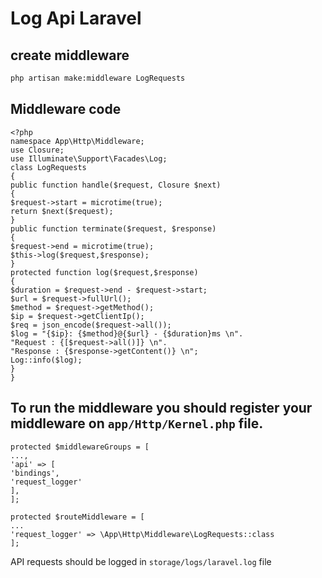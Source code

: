# Log Api Laravel


## create middleware 


```bash
php artisan make:middleware LogRequests
```

## Middleware code

```
<?php
namespace App\Http\Middleware;
use Closure;
use Illuminate\Support\Facades\Log;
class LogRequests
{
public function handle($request, Closure $next)
{
$request->start = microtime(true);
return $next($request);
}
public function terminate($request, $response)
{
$request->end = microtime(true);
$this->log($request,$response);
}
protected function log($request,$response)
{
$duration = $request->end - $request->start;
$url = $request->fullUrl();
$method = $request->getMethod();
$ip = $request->getClientIp();
$req = json_encode($request->all());
$log = "{$ip}: {$method}@{$url} - {$duration}ms \n".
"Request : {[$request->all()]} \n".
"Response : {$response->getContent()} \n";
Log::info($log);
}
}
```

## To run the middleware you should register your middleware on `app/Http/Kernel.php` file.

```
protected $middlewareGroups = [
...,
'api' => [
'bindings',
'request_logger'
],
];
```

```
protected $routeMiddleware = [
...
'request_logger' => \App\Http\Middleware\LogRequests::class
];
```

API requests should be logged in `storage/logs/laravel.log` file








